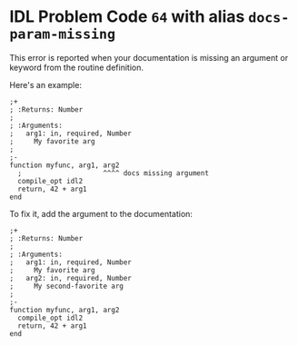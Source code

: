 # IDL Problem Code `64` with alias `docs-param-missing`

<!--@include: ./severity/docs_error.md-->

This error is reported when your documentation is missing an argument or keyword from the routine definition.

Here's an example:

```idl
;+
; :Returns: Number
;
; :Arguments:
;   arg1: in, required, Number
;     My favorite arg
;
;-
function myfunc, arg1, arg2
  ;                    ^^^^ docs missing argument
  compile_opt idl2
  return, 42 + arg1
end
```

To fix it, add the argument to the documentation:

```idl
;+
; :Returns: Number
;
; :Arguments:
;   arg1: in, required, Number
;     My favorite arg
;   arg2: in, required, Number
;     My second-favorite arg
;
;-
function myfunc, arg1, arg2
  compile_opt idl2
  return, 42 + arg1
end
```
